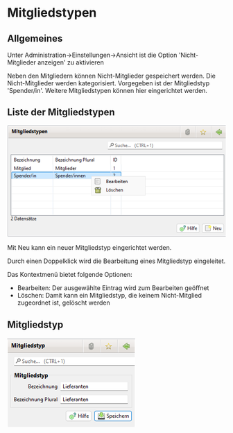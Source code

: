 # Mitgliedstypen

## Allgemeines

Unter Administration->Einstellungen->Ansicht ist die Option 'Nicht-Mitglieder anzeigen' zu aktivieren

Neben den Mitgliedern können Nicht-Mitglieder gespeichert werden. Die Nicht-Mitglieder werden kategorisiert. Vorgegeben ist der Mitgliedstyp 'Spender/in'. Weitere Mitgliedstypen können hier eingerichtet werden.

## Liste der Mitgliedstypen

![](img/Mitgliedstypen.png)

Mit Neu kann ein neuer Mitgliedstyp eingerichtet werden.

Durch einen Doppelklick wird die Bearbeitung eines Mitgliedstyp eingeleitet.

Das Kontextmenü bietet folgende Optionen:

* Bearbeiten: Der ausgewählte Eintrag wird zum Bearbeiten geöffnet
* Löschen: Damit kann ein Mitgliedstyp, die keinem Nicht-Mitglied zugeordnet ist, gelöscht werden

## Mitgliedstyp

![](img/Mitgliedstyp.png)
